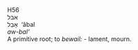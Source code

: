 <body>
  <p>H56<br>  אבל  <br> אָבַל  ‎  ‘âbal  <br><i>aw-bal‘ </i><br>A primitive root; to <i>bewail: - </i>lament, mourn.<br></p>
 </body>